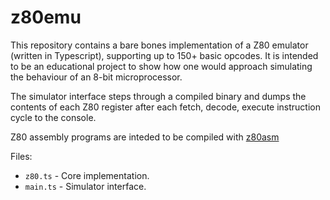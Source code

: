 # z80emu

This repository contains a bare bones implementation of a Z80 emulator (written in Typescript), supporting up to 150+ basic opcodes. It is intended to be an educational project to show how one would approach simulating the behaviour of an 8-bit microprocessor.

The simulator interface steps through a compiled binary and dumps the contents of each Z80 register after each fetch, decode, execute instruction cycle to the console.

Z80 assembly programs are inteded to be compiled with [z80asm](https://www.nongnu.org/z80asm/)

Files:
<br/>
* `z80.ts` - Core implementation. <br/>
* `main.ts` - Simulator interface.
